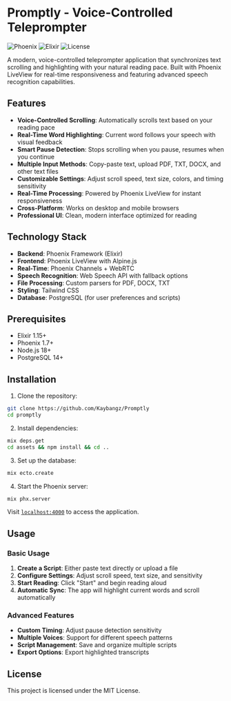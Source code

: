 # Promptly - Voice-Controlled Teleprompter

![Phoenix](https://img.shields.io/badge/Phoenix-1.7+-orange.svg)
![Elixir](https://img.shields.io/badge/Elixir-1.15+-purple.svg)
![License](https://img.shields.io/badge/License-MIT-blue.svg)

A modern, voice-controlled teleprompter application that synchronizes text scrolling and highlighting with your natural reading pace. Built with Phoenix LiveView for real-time responsiveness and featuring advanced speech recognition capabilities.

## Features

- **Voice-Controlled Scrolling**: Automatically scrolls text based on your reading pace
- **Real-Time Word Highlighting**: Current word follows your speech with visual feedback
- **Smart Pause Detection**: Stops scrolling when you pause, resumes when you continue
- **Multiple Input Methods**: Copy-paste text, upload PDF, TXT, DOCX, and other text files
- **Customizable Settings**: Adjust scroll speed, text size, colors, and timing sensitivity
- **Real-Time Processing**: Powered by Phoenix LiveView for instant responsiveness
- **Cross-Platform**: Works on desktop and mobile browsers
- **Professional UI**: Clean, modern interface optimized for reading

## Technology Stack

- **Backend**: Phoenix Framework (Elixir)
- **Frontend**: Phoenix LiveView with Alpine.js
- **Real-Time**: Phoenix Channels + WebRTC
- **Speech Recognition**: Web Speech API with fallback options
- **File Processing**: Custom parsers for PDF, DOCX, TXT
- **Styling**: Tailwind CSS
- **Database**: PostgreSQL (for user preferences and scripts)

## Prerequisites

- Elixir 1.15+
- Phoenix 1.7+
- Node.js 18+
- PostgreSQL 14+

## Installation

1. Clone the repository:

```bash
git clone https://github.com/Kaybangz/Promptly
cd promptly
```

2. Install dependencies:

```bash
mix deps.get
cd assets && npm install && cd ..
```

3. Set up the database:

```bash
mix ecto.create
```

4. Start the Phoenix server:

```bash
mix phx.server
```

Visit [`localhost:4000`](http://localhost:4000) to access the application.

## Usage

### Basic Usage

1. **Create a Script**: Either paste text directly or upload a file
2. **Configure Settings**: Adjust scroll speed, text size, and sensitivity
3. **Start Reading**: Click "Start" and begin reading aloud
4. **Automatic Sync**: The app will highlight current words and scroll automatically

### Advanced Features

- **Custom Timing**: Adjust pause detection sensitivity
- **Multiple Voices**: Support for different speech patterns
- **Script Management**: Save and organize multiple scripts
- **Export Options**: Export highlighted transcripts

## License

This project is licensed under the MIT License.
